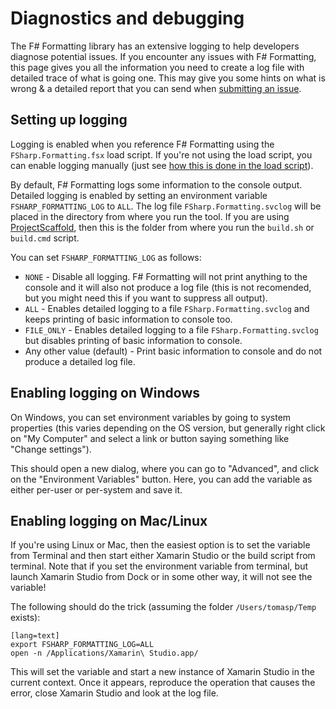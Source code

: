 ﻿Diagnostics and debugging
=========================

The F# Formatting library has an extensive logging to help developers diagnose
potential issues. If you encounter any issues with F# Formatting, this
page gives you all the information you need to create a log file with detailed
trace of what is going one. This may give you some hints on what is wrong & a
detailed report that you can send when [submitting an
issue](https://github.com/fsprojects/FSharp.Formatting/issues).

Setting up logging
------------------

Logging is enabled when you reference F# Formatting using the `FSharp.Formatting.fsx`
load script. If you're not using the load script, you can enable logging manually
(just see [how this is done in the load script](https://github.com/fsprojects/FSharp.Formatting/blob/master/packages/FSharp.Formatting/FSharp.Formatting.fsx)).

By default, F# Formatting logs some information to the console output. 
Detailed logging is enabled by setting an environment variable `FSHARP_FORMATTING_LOG` to 
`ALL`. The log file `FSharp.Formatting.svclog` will be placed in the directory from where 
you run the tool. If you are using [ProjectScaffold](https://github.com/fsprojects/ProjectScaffold), 
then this is the folder from where you run the `build.sh` or `build.cmd` script.

You can set `FSHARP_FORMATTING_LOG` as follows:

 - `NONE` - Disable all logging. F# Formatting will not print anything to the console
   and it will also not produce a log file (this is not recomended, but you might need
   this if you want to suppress all output).
 - `ALL` - Enables detailed logging to a file `FSharp.Formatting.svclog` and keeps 
   printing of basic information to console too.
 - `FILE_ONLY` - Enables detailed logging to a file `FSharp.Formatting.svclog` but disables
   printing of basic information to console.
 - Any other value (default) - Print basic information to console and do not produce
   a detailed log file.

Enabling logging on Windows
---------------------------

On Windows, you can set environment variables by going to system properties
(this varies depending on the OS version, but generally right click on
"My Computer" and select a link or button saying something like "Change settings").

This should open a new dialog, where you can go to "Advanced", and click on the
"Environment Variables" button. Here, you can add the variable as either per-user
or per-system and save it. 

Enabling logging on Mac/Linux
-----------------------------

If you're using Linux or Mac, then the easiest option is to set the
variable from Terminal and then start either Xamarin Studio or the build script from terminal. Note that
if you set the environment variable from terminal, but launch Xamarin Studio
from Dock or in some other way, it will not see the variable!

The following should do the trick (assuming the folder `/Users/tomasp/Temp` exists):

    [lang=text]
    export FSHARP_FORMATTING_LOG=ALL
    open -n /Applications/Xamarin\ Studio.app/

This will set the variable and start a new instance of Xamarin Studio in the current
context. Once it appears, reproduce the operation that causes the error, close
Xamarin Studio and look at the log file.

